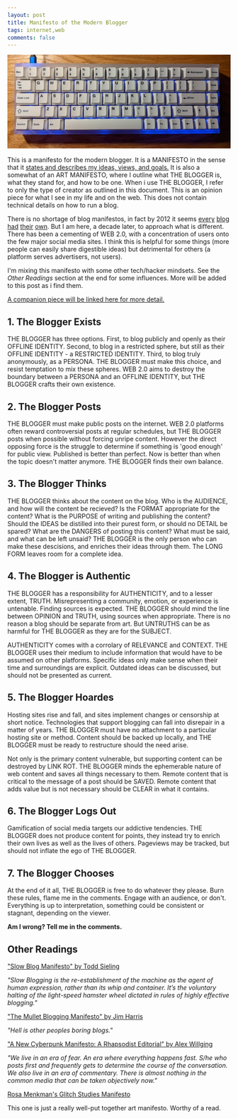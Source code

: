 ```yaml
---
layout: post
title: Manifesto of the Modern Blogger
tags: internet,web
comments: false
---
```


![image of my keyboard](/blog/img/manifesto/1.jpg)

This is a manifesto for the modern blogger. It is a MANIFESTO in the sense that it [states and describes my ideas, views, and goals.](https://www.merriam-webster.com/dictionary/manifesto) It is also a somewhat of an ART MANIFESTO, where I outline what THE BLOGGER is, what they stand for, and how to be one. When i use THE BLOGGER, I refer to only the type of creator as outlined in this document. This is an opinion piece for what I see in my life and on the web. This does not contain technical details on how to run a blog.

There is no shortage of blog manifestos, in fact by 2012 it seems [every](http://jamesgstewart.com/blogging-manifesto/) [blog](https://www.socialmediatoday.com/content/manifesto-blogging) [had](https://chrisbrogan.com/stories/social-media/if-you-intend-to-blog-seriously/) [their](https://cbcmanifesto.blogspot.com/) [own](http://www.ocdqblog.com/home/the-mullet-blogging-manifesto.html). But I am here, a decade later, to approach what is different. There has been a cementing of WEB 2.0, with a concentration of users onto the few major social media sites. I think this is helpful for some things (more people can easily share digestible ideas) but detrimental for others (a platform serves advertisers, not users).

I'm mixing this manifesto with some other tech/hacker mindsets. See the *Other Readings* section at the end for some influences. More will be added to this post as i find them.

[A companion piece will be linked here for more detail.](https://nickmasso.com)


## 1. The Blogger Exists

THE BLOGGER has three options. First, to blog publicly and openly as their OFFLINE IDENTITY. Second, to blog in a restricted sphere, but still as their OFFLINE IDENTITY - a RESTRICTED IDENTITY. Third, to blog truly anonymously, as a PERSONA. THE BLOGGER must make this choice, and resist temptation to mix these spheres. WEB 2.0 aims to destroy the boundary between a PERSONA and an OFFLINE IDENTITY, but THE BLOGGER crafts their own existence.


## 2. The Blogger Posts

THE BLOGGER must make public posts on the internet. WEB 2.0 platforms often reward controversial posts at regular schedules, but THE BLOGGER posts when possible without forcing unripe content. However the direct opposing force is the struggle to determine if something is 'good enough' for public view. Published is better than perfect. Now is better than when the topic doesn't matter anymore. THE BLOGGER finds their own balance. 


## 3. The Blogger Thinks

THE BLOGGER thinks about the content on the blog. Who is the AUDIENCE, and how will the content be recieved? Is the FORMAT appropriate for the content? What is the PURPOSE of writing and publishing the content? Should the IDEAS be distilled into their purest form, or should no DETAIL be spared? What are the DANGERS of posting this content? What must be said, and what can be left unsaid? THE BLOGGER is the only person who can make these descisions, and enriches their ideas through them. The LONG FORM leaves room for a complete idea.


## 4. The Blogger is Authentic

THE BLOGGER has a responsibility for AUTHENTICITY, and to a lesser extent, TRUTH. Misrepresenting a community, emotion, or experience is untenable. Finding sources is expected. THE BLOGGER should mind the line between OPINION and TRUTH, using sources when appropriate. There is no reason a blog should be separate from art. But UNTRUTHS can be as harmful for THE BLOGGER as they are for the SUBJECT.

AUTHENTICITY comes with a corrolary of RELEVANCE and CONTEXT. THE BLOGGER uses their medium to include information that would have to be assumed on other platforms. Specific ideas only make sense when their time and surroundings are explicit. Outdated ideas can be discussed, but should not be presented as current.


## 5. The Blogger Hoardes

Hosting sites rise and fall, and sites implement changes or censorship at short notice. Technologies that support blogging can fall into disrepair in a matter of years. THE BLOGGER must have no attachment to a particular hosting site or method. Content should be backed up locally, and THE BLOGGER must be ready to restructure should the need arise.

Not only is the primary content vulnerable, but supporting content can be destroyed by LINK ROT. THE BLOGGER minds the ephemerable nature of web content and saves all things necessary to them. Remote content that is critical to the message of a post should be SAVED. Remote content that adds value but is not necessary should be CLEAR in what it contains.


## 6. The Blogger Logs Out

Gamification of social media targets our addictive tendencies. THE BLOGGER does not produce content for points, they instead try to enrich their own lives as well as the lives of others. Pageviews may be tracked, but should not inflate the ego of THE BLOGGER. 


## 7. The Blogger Chooses

At the end of it all, THE BLOGGER is free to do whatever they please. Burn these rules, flame me in the comments. Engage with an audience, or don't. Everything is up to interpretation, something could be consistent or stagnant, depending on the viewer. 


**Am I wrong? Tell me in the comments.**


## Other Readings

["Slow Blog Manifesto" by Todd Sieling](https://www.digitalmanifesto.net/manifestos/11/)

*"Slow Blogging is the re-establishment of the machine as the agent of human expression, rather than its whip and container. It’s the voluntary halting of the light-speed hamster wheel dictated in rules of highly effective blogging."*

["The Mullet Blogging Manifesto" by Jim Harris](http://www.ocdqblog.com/home/the-mullet-blogging-manifesto.html)

*"Hell is other peoples boring blogs."*

["A New Cyberpunk Manifesto: A Rhapsodist Editorial" by Alex Willging](https://www.digitalmanifesto.net/manifestos/168/)

*"We live in an era of fear. An era where everything happens fast. S/he who posts first and frequently gets to determine the course of the conversation. We also live in an era of commentary. There is almost nothing in the common media that can be taken objectively now."*

[Rosa Menkman's Glitch Studies Manifesto](http://amodern.net/wp-content/uploads/2016/05/2010_Original_Rosa-Menkman-Glitch-Studies-Manifesto.pdf)

This one is just a really well-put together art manifesto. Worthy of a read.